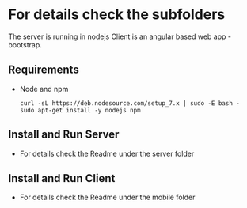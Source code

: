# For details check the subfolders
The server is running in nodejs
Client is an angular based web app - bootstrap.

## Requirements

- Node and npm
  ```
  curl -sL https://deb.nodesource.com/setup_7.x | sudo -E bash -
  sudo apt-get install -y nodejs npm
  ```

## Install and Run Server
- For details check the Readme under the server folder

## Install and Run Client
- For details check the Readme under the mobile folder
